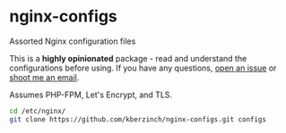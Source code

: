# nginx-configs
Assorted Nginx configuration files

This is a **highly opinionated** package - read and understand the configurations before using. If you have any questions, [open an issue](https://github.com/kberzinch/nginx-configs/issues/new?labels=question) or [shoot me an email](mailto:me@kberzin.ch).

Assumes PHP-FPM, Let's Encrypt, and TLS.

```bash
cd /etc/nginx/
git clone https://github.com/kberzinch/nginx-configs.git configs
```
